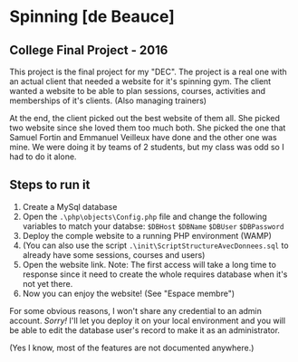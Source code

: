 # Spinning [de Beauce]
## College Final Project - 2016

This project is the final project for my "DEC". The project is a real one with an actual client that needed a website for it's spinning gym.
The client wanted a website to be able to plan sessions, courses, activities and memberships of it's clients. (Also managing trainers)

At the end, the client picked out the best website of them all. She picked two website since she loved them too much both. 
She picked the one that Samuel Fortin and Emmanuel Veilleux have done and the other one was mine.
We were doing it by teams of 2 students, but my class was odd so I had to do it alone.

## Steps to run it
1. Create a MySql database
2. Open the `.\php\objects\Config.php` file and change the following variables to match your databse:
`$DBHost`
`$DBName`
`$DBUser`
`$DBPassword`
3. Deploy the comple website to a running PHP environment (WAMP)
4. (You can also use the script `.\init\ScriptStructureAvecDonnees.sql` to already have some sessions, courses and users)
5. Open the website link.
Note: The first access will take a long time to response since it need to create the whole requires database when it's not yet there.
6. Now you can enjoy the website! (See "Espace membre")

For some obvious reasons, I won't share any credential to an admin account. _Sorry!_
I'll let you deploy it on your local environment and you will be able to edit the database user's record to make it as an administrator.

(Yes I know, most of the features are not documented anywhere.)

